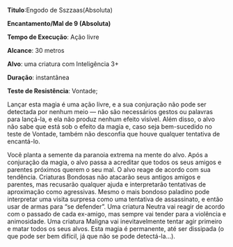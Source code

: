 **Titulo**:Engodo de Sszzaas(Absoluta)

**Encantamento/Mal de 9 (Absoluta)**

**Tempo de Execução**: Ação livre

**Alcance**: 30 metros

**Alvo**: uma criatura com Inteligência 3+

**Duração**: instantânea

**Teste de Resistência**: Vontade;

Lançar esta magia é uma ação livre, e a sua conjuração não pode ser detectada por nenhum meio — não são necessários gestos ou palavras para lançá-la, e ela não produz nenhum efeito visível. 
Além disso, o alvo não sabe que está sob o efeito da magia e, caso seja bem-sucedido no teste de Vontade, também não desconfia que houve qualquer tentativa de encantá-lo.

Você planta a semente da paranoia extrema na mente do alvo. Após a conjuração da magia, o alvo passa a acreditar que todos os seus amigos e parentes próximos querem o seu mal. O alvo reage de acordo com sua tendência. Criaturas Bondosas não atacarão seus antigos amigos e parentes, mas recusarão qualquer 
ajuda e interpretarão tentativas de aproximação como agressivas. Mesmo o mais bondoso paladino pode interpretar uma visita surpresa como uma tentativa de assassinato, e então usar de armas para “se defender”. Uma criatura Neutra vai reagir de acordo com o passado de cada ex-amigo, mas sempre vai tender para a violência e animosidade. Uma criatura Maligna vai inevitavelmente tentar agir primeiro e matar todos os seus alvos.
Esta magia é permanente, até ser dissipada (o que pode ser bem difícil, já que não se pode detectá-la...).
